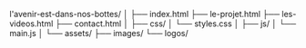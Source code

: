 l'avenir-est-dans-nos-bottes/
│
├── index.html
├── le-projet.html
├── les-videos.html
├── contact.html
│
├── css/
│   └── styles.css
│
├── js/
│   └── main.js
│
└── assets/
    ├── images/
    └── logos/